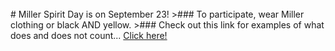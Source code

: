 <br/>
# Miller Spirit Day is on September 23!
>### To participate, wear Miller clothing or black AND yellow.
>###  Check out this link for examples of what does and does not count...
<a href="https://docs.google.com/document/d/1oTz5GuSHZciU_LPJ5KR8WAAHJqpTZo1z0aqiTavFtYk/edit?ts=57ddb679
">Click here!</a> 
